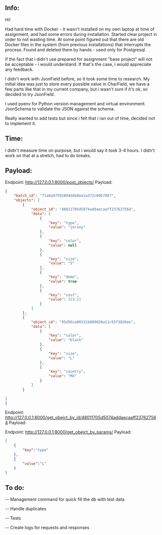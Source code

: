 ## Info:

Hi!

Had hard time with Docker - it wasn't installed on my own laptop at time of assignment, and had some errors during installation. Started clear project in order to not wasting time. At some point figured out that there are old Docker files in the system (from previous installations) that interrupts the process. Found and deleted them by hands - used only for Postgresql.

If the fact that i didn't use prepared for assignment "base project" will not be acceptable - i would understand. If that's the case, i would appreciate any feedback.

I didn't work with JsonField before, so it took some time to research. My initial idea was just to store every possible value in CharField, we have a few parts like that in my current company, but i wasn't sure if it's ok, so decided to try JsonField.

I used pyenv for Python version management and virtual environment. JsonSchema to validate the JSON against the schema.

Really wanted to add tests but since i felt that i ran out of time, decided not to implement it.


## Time:

I didn't measure time on purpose, but i would say it took 3-4 hours. I didn't work on that at a stretch, had to do breaks.


## Payload:

Endpoint:
http://127.0.0.1:8000/post_objects/
Payload:
```json
{
    "batch_id": "71a8a97591894dda9ea1a372c89b7987",
    "objects": [
        {
            "object_id": "48011705d5074addaecaaff237627564",
            "data": [
                {
                    "key": "type",
                    "value": "jersey"
                },
                {
                    "key": "color",
                    "value": null
                },
                {
                    "key": "size",
                    "value": "S"
                },
                {
                    "key": "demo",
                    "value": true
                },
                {
                    "key": "cost",
                    "value": 323.21
                }
            ]
        },
        {
            "object_id": "95d56ca903324809820a11c55f3826ee",
            "data": [
                {
                    "key": "color",
                    "value": "black"
                },
                {
                    "key": "size",
                    "value": "L"
                },
                {
                    "key": "country",
                    "value": "MX"
                }
            ]
        }
        
]
}
```


Endpoint:
http://127.0.0.1:8000/get_obejct_by_id/48011705d5074addaecaaff237627564
Payload:


Endpoint:
http://127.0.0.1:8000/get_obejct_by_params/
Payload:
```json
[
    {
        "key":"type"
    },
    {
        "value":"L"
    }
]
```


## To do:
-- Management command for quick fill the db with test data

-- Handle duplicates

-- Tests

-- Create logs for requests and responses
